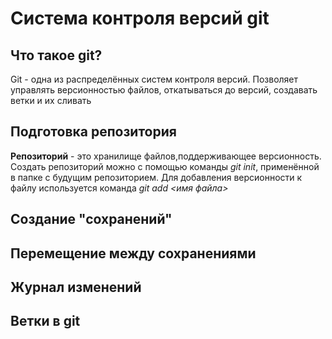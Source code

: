 # Система контроля версий git

## Что такое git?
Git - одна из  распределённых систем контроля версий. Позволяет управлять версионностью файлов, откатываться до версий, создавать ветки и их сливать 

## Подготовка репозитория 
**Репозиторий** - это хранилище файлов,поддерживающее версионность.
Создать репозиторий можно с помощью команды *git init*, применённой в папке с будущим репозиторием. Для добавления версионности к файлу используется команда *git add <имя файла>*

## Создание "сохранений"

##  Перемещение между сохранениями

## Журнал изменений

## Ветки в git